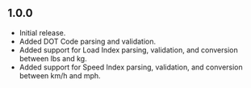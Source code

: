 ## 1.0.0

- Initial release.
- Added DOT Code parsing and validation.
- Added support for Load Index parsing, validation, and conversion between lbs and kg.
- Added support for Speed Index parsing, validation, and conversion between km/h and mph.